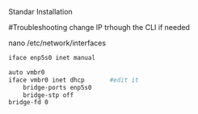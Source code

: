 Standar Installation


#Troubleshooting 
change IP trhough the CLI if needed


nano /etc/network/interfaces

```bash
iface enp5s0 inet manual

auto vmbr0
iface vmbr0 inet dhcp       #edit it
    bridge-ports enp5s0
    bridge-stp off
bridge-fd 0
```
